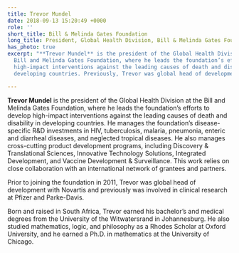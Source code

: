```yaml
---
title: Trevor Mundel
date: 2018-09-13 15:20:49 +0000
role: ''
short_title: Bill & Melinda Gates Foundation
long_title: President, Global Health Division, Bill & Melinda Gates Foundation
has_photo: true
excerpt: "**Trevor Mundel** is the president of the Global Health Division at the
  Bill and Melinda Gates Foundation, where he leads the foundation’s efforts to develop
  high-impact interventions against the leading causes of death and disability in
  developing countries. Previously, Trevor was global head of development with Novartis."

---
```

**Trevor Mundel** is the president of the Global Health Division at the Bill and Melinda Gates Foundation, where he leads the foundation’s efforts to develop high-impact interventions against the leading causes of death and disability in developing countries. He manages the foundation’s disease-specific R&D investments in HIV, tuberculosis, malaria, pneumonia, enteric and diarrheal diseases, and neglected tropical diseases. He also manages cross-cutting product development programs, including Discovery & Translational Sciences, Innovative Technology Solutions, Integrated Development, and Vaccine Development & Surveillance. This work relies on close collaboration with an international network of grantees and partners.  
  
Prior to joining the foundation in 2011, Trevor was global head of development with Novartis and previously was involved in clinical research at Pfizer and Parke-Davis.  
  
Born and raised in South Africa, Trevor earned his bachelor’s and medical degrees from the University of the Witwatersrand in Johannesburg. He also studied mathematics, logic, and philosophy as a Rhodes Scholar at Oxford University, and he earned a Ph.D. in mathematics at the University of Chicago.